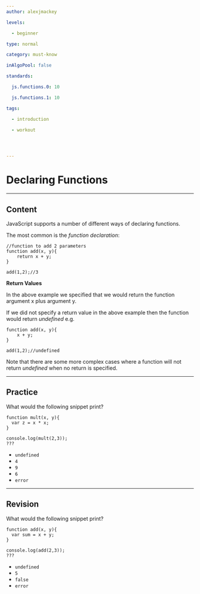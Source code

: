 ```yaml
---
author: alexjmackey

levels:

  - beginner

type: normal

category: must-know

inAlgoPool: false

standards:

  js.functions.0: 10

  js.functions.1: 10

tags:

  - introduction

  - workout




---
```


# Declaring Functions

---
## Content

JavaScript supports a number of different ways of declaring functions.

The most common is the *function declaration*:

```
//function to add 2 parameters
function add(x, y){
	return x + y;
}

add(1,2);//3
```

**Return Values**

In the above example we specified that we would return the function argument x plus argument y. 

If we did not specify a return value in the above example then the function would return *undefined* e.g.

``` 
function add(x, y){
	x + y;
}

add(1,2);//undefined
```

Note that there are some more complex cases where a function will not return *undefined* when no return is specified.

---
## Practice

What would the following snippet print?
```
function mult(x, y){
  var z = x * x;
}

console.log(mult(2,3));
???
```

* `undefined`
* `4`
* `9`
* `6`
* `error`

---
## Revision

What would the following snippet print?
```
function add(x, y){
  var sum = x + y;
}

console.log(add(2,3));
???
```

* `undefined`
* `5`
* `false`
* `error`

